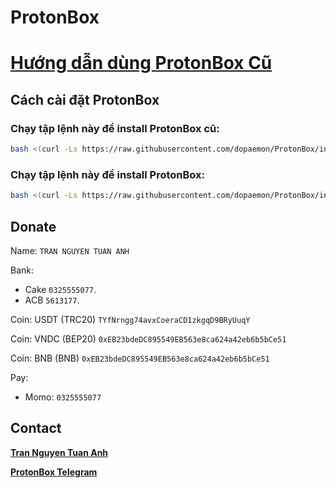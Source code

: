 # ProtonBox

# [**Hướng dẫn dùng ProtonBox Cũ**](https://youtu.be/QkuMvPy8dVY?si=k8iXwGo8o4Crma2i)

## Cách cài đặt ProtonBox
### Chạy tập lệnh này để install ProtonBox cũ:
```bash
bash <(curl -Ls https://raw.githubusercontent.com/dopaemon/ProtonBox/install/install_old.sh)
```
### Chạy tập lệnh này để install ProtonBox:
```bash
bash <(curl -Ls https://raw.githubusercontent.com/dopaemon/ProtonBox/install/install.sh)
```
## Donate
Name: ```TRAN NGUYEN TUAN ANH```

Bank:
- Cake ```0325555077```.
- ACB ```5613177```.

Coin: USDT (TRC20) ```TYfNrngg74avxCoeraCD1zkgqD9BRyUuqY```

Coin: VNDC (BEP20) ```0xEB23bdeDC895549EB563e8ca624a42eb6b5bCe51```

Coin: BNB (BNB) ```0xEB23bdeDC895549EB563e8ca624a42eb6b5bCe51```

Pay:
- Momo: ```0325555077```
## Contact
[**Tran Nguyen Tuan Anh**](https://fb.me/KernelPanix)

[**ProtonBox Telegram**](https://t.me/ProtonBox)
